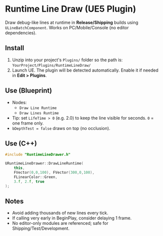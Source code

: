 # Runtime Line Draw (UE5 Plugin)

Draw debug-like lines at runtime in **Release/Shipping** builds using `ULineBatchComponent`.
Works on PC/Mobile/Console (no editor dependencies).

## Install
1. Unzip into your project's `Plugins/` folder so the path is:  
   `YourProject/Plugins/RuntimeLineDraw/`
2. Launch UE. The plugin will be detected automatically. Enable it if needed in **Edit > Plugins**.

## Use (Blueprint)
- Nodes:
  - `Draw Line Runtime`
  - `Draw Lines Runtime`
- Tip: set `LifeTime > 0` (e.g. 2.0) to keep the line visible for seconds. `0` = one frame only.
- `bDepthTest = false` draws on top (no occlusion).

## Use (C++)
```cpp
#include "RuntimeLineDrawer.h"

URuntimeLineDrawer::DrawLineRuntime(
    this,
    FVector(0,0,100), FVector(300,0,100),
    FLinearColor::Green,
    3.f, 2.f, true
);
```

## Notes
- Avoid adding thousands of new lines every tick.
- If calling very early in BeginPlay, consider delaying 1 frame.
- No editor-only modules are referenced; safe for Shipping/Test/Development.